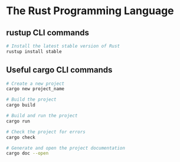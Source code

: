# The Rust Programming Language

## rustup CLI commands
```bash
# Install the latest stable version of Rust
rustup install stable
```

## Useful cargo CLI commands
```bash
# Create a new project
cargo new project_name

# Build the project
cargo build

# Build and run the project
cargo run

# Check the project for errors
cargo check

# Generate and open the project documentation
cargo doc --open
```